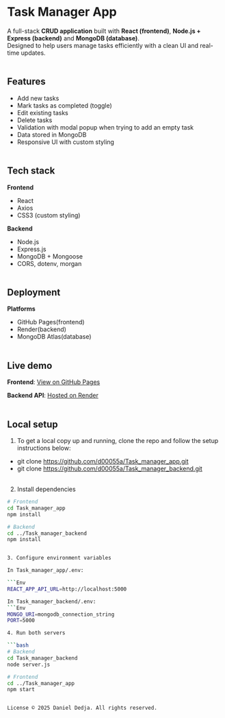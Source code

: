 # Task Manager App

A full-stack **CRUD application** built with **React (frontend)**, **Node.js + Express (backend)** and **MongoDB (database)**.<br>
Designed to help users manage tasks efficiently with a clean UI and real-time updates.<br><br>  


## Features
- Add new tasks  
- Mark tasks as completed (toggle)  
- Edit existing tasks  
- Delete tasks  
- Validation with modal popup when trying to add an empty task  
- Data stored in MongoDB  
- Responsive UI with custom styling <br><br>  


## Tech stack

**Frontend**
- React
- Axios
- CSS3 (custom styling) 

**Backend**
- Node.js
- Express.js
- MongoDB + Mongoose
- CORS, dotenv, morgan <br><br>

## Deployment

**Platforms**
- GitHub Pages(frontend)
- Render(backend)
- MongoDB Atlas(database) <br><br>

## Live demo

**Frontend**: [View on GitHub Pages](https://d00055a.github.io/Task_manager_app/)<br>

**Backend API**: [Hosted on Render](https://task-api-4e4u.onrender.com)<br><br>

## Local setup

1. To get a local copy up and running, clone the repo and follow the setup instructions below:

- git clone https://github.com/d00055a/Task_manager_app.git
- git clone https://github.com/d00055a/Task_manager_backend.git <br><br>

2. Install dependencies
   
```bash
# Frontend
cd Task_manager_app
npm install

# Backend
cd ../Task_manager_backend
npm install


3. Configure environment variables

In Task_manager_app/.env:

```Env
REACT_APP_API_URL=http://localhost:5000

In Task_manager_backend/.env:
```Env
MONGO_URI=mongodb_connection_string
PORT=5000

4. Run both servers

```bash
# Backend
cd Task_manager_backend
node server.js

# Frontend
cd ../Task_manager_app
npm start


License © 2025 Daniel Dedja. All rights reserved.

